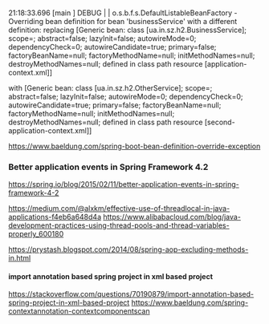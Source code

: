 ###

21:18:33.696 [main                ] DEBUG |           | o.s.b.f.s.DefaultListableBeanFactory     - 
Overriding bean definition for bean 'businessService' with a different definition: 
replacing [Generic bean: class [ua.in.sz.h2.BusinessService]; scope=; abstract=false; 
lazyInit=false; autowireMode=0; dependencyCheck=0; autowireCandidate=true; primary=false; 
factoryBeanName=null; factoryMethodName=null; initMethodNames=null; destroyMethodNames=null; 
defined in class path resource [application-context.xml]] 

with [Generic bean: class [ua.in.sz.h2.OtherService]; 
scope=; abstract=false; lazyInit=false; autowireMode=0; dependencyCheck=0; 
autowireCandidate=true; primary=false; factoryBeanName=null; factoryMethodName=null; 
initMethodNames=null; destroyMethodNames=null; 
defined in class path resource [second-application-context.xml]]

https://www.baeldung.com/spring-boot-bean-definition-override-exception

### Better application events in Spring Framework 4.2

https://spring.io/blog/2015/02/11/better-application-events-in-spring-framework-4-2

https://medium.com/@alxkm/effective-use-of-threadlocal-in-java-applications-f4eb6a648d4a
https://www.alibabacloud.com/blog/java-development-practices-using-thread-pools-and-thread-variables-properly_600180

https://prystash.blogspot.com/2014/08/spring-aop-excluding-methods-in.html

#### import annotation based spring project in xml based project

https://stackoverflow.com/questions/70190879/import-annotation-based-spring-project-in-xml-based-project
https://www.baeldung.com/spring-contextannotation-contextcomponentscan
